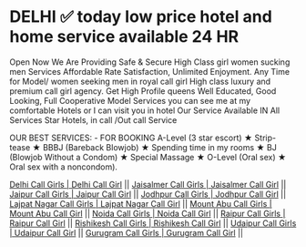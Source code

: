 # DELHI ✅ today low price hotel and home service available 24 HR

Open Now We Are Providing Safe & Secure High Class girl women sucking men Services Affordable Rate Satisfaction, Unlimited Enjoyment. Any Time for Model/ women seeking men in royal call girl High class luxury and premium call girl agency. Get High Profile queens Well Educated, Good Looking, Full Cooperative Model Services you can see me at my comfortable Hotels or I can visit you in hotel Our Service Available IN All Services Star Hotels, in call /Out call Service

OUR BEST SERVICES: - FOR BOOKING A-Level (3 star escort) ★ Strip-tease ★ BBBJ (Bareback Blowjob) ★ Spending time in my rooms ★ BJ (Blowjob Without a Condom) ★ Special Massage ★ O-Level (Oral sex) ★ Oral sex with a noncondom).

<a href="https://delhikirani.com/" title="Delhi Call Girls | Delhi Call Girl"> Delhi Call Girls | Delhi Call Girl</a> || 
<a href="https://delhikirani.com/call-girl-in-jaisalmer.html" title="Jaisalmer Call Girls | Jaisalmer Call Girl"> Jaisalmer Call Girls | Jaisalmer Call Girl</a> || 
<a href="https://delhikirani.com/call-girl-in-jaipur.html" title="Jaipur Call Girls | Jaipur Call Girl"> Jaipur Call Girls | Jaipur Call Girl</a> || 
<a href="https://delhikirani.com/call-girl-in-jodhpur.html" title="Jodhpur Call Girls | Jodhpur Call Girl"> Jodhpur Call Girls | Jodhpur Call Girl</a> || 
<a href="https://delhikirani.com/call-girl-in-lajpat-nagar.html" title="Lajpat Nagar Call Girls | Lajpat Nagar Call Girl"> Lajpat Nagar Call Girls | Lajpat Nagar Call Girl</a> || 
<a href="https://delhikirani.com/call-girl-in-mount-abu.html" title="Mount Abu Call Girls | Mount Abu Call Girl"> Mount Abu Call Girls | Mount Abu Call Girl</a> || 
<a href="https://delhikirani.com/call-girl-in-noida.html" title="Noida Call Girls | Noida Call Girl"> Noida Call Girls | Noida Call Girl</a> || 
<a href="https://delhikirani.com/call-girl-in-raipur.html" title="Raipur Call Girls | Raipur Call Girl"> Raipur Call Girls | Raipur Call Girl</a> || 
<a href="https://delhikirani.com/call-girl-in-rishikesh.html" title="Rishikesh Call Girls | Rishikesh Call Girl"> Rishikesh Call Girls | Rishikesh Call Girl</a> || 
<a href="https://delhikirani.com/call-girl-in-udaipur.html" title="Udaipur Call Girls | Udaipur Call Girl"> Udaipur Call Girls | Udaipur Call Girl</a> || 
<a href="https://delhikirani.com/call-girl-in-gurugram.html" title="Gurugram Call Girls | Gurugram Call Girl"> Gurugram Call Girls | Gurugram Call Girl</a> || 
